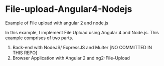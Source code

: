 # File-upload-Angular4-Nodejs
Example of File upload with angular 2 and node.js

In this example, I implement File Upload using Angular 4 and Node.js. 
This example comprises of two parts.
1. Back-end with NodeJS/ ExpressJS and Multer [NO COMMITTED IN THIS REPO]
2. Browser Application with Angular 2 and ng2-File-Upload
